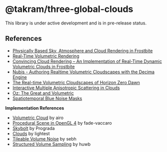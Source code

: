 # @takram/three-global-clouds

This library is under active development and is in pre-release status.

## References

- [Physically Based Sky, Atmosphere and Cloud Rendering in Frostbite](https://www.ea.com/frostbite/news/physically-based-sky-atmosphere-and-cloud-rendering)
- [Real-Time Volumetric Rendering](https://patapom.com/topics/Revision2013/Revision%202013%20-%20Real-time%20Volumetric%20Rendering%20Course%20Notes.pdf)
- [Convincing Cloud Rendering – An Implementation of Real-Time Dynamic Volumetric Clouds in Frostbite](https://odr.chalmers.se/items/53d0fe07-df09-4cd1-ae7d-6c05491b52bf)
- [Nubis - Authoring Realtime Volumetric Cloudscapes with the Decima Engine](https://www.guerrilla-games.com/read/nubis-authoring-real-time-volumetric-cloudscapes-with-the-decima-engine)
- [The Real-time Volumetric Cloudscapes of Horizon Zero Dawn](https://www.guerrilla-games.com/read/the-real-time-volumetric-cloudscapes-of-horizon-zero-dawn)
- [Interactive Multiple Anisotropic Scattering in Clouds](https://inria.hal.science/inria-00333007)
- [Oz: The Great and Volumetric](https://www.researchgate.net/publication/262309690_Oz_the_great_and_volumetric)
- [Spatiotemporal Blue Noise Masks](https://research.nvidia.com/publication/2022-07_spatiotemporal-blue-noise-masks)

**Implementation References**

- [Volumetric Cloud](https://www.shadertoy.com/view/3sffzj) by airo
- [Procedural Scene in OpenGL 4](https://github.com/fede-vaccaro/TerrainEngine-OpenGL) by fade-vaccaro
- [Skybolt](https://github.com/Prograda/Skybolt) by Prograda
- [Clouds](https://github.com/lightest/clouds) by lightest
- [Tileable Volume Noise](https://github.com/sebh/TileableVolumeNoise) by sebh
- [Structured Volume Sampling](https://github.com/huwb/volsample) by huwb
